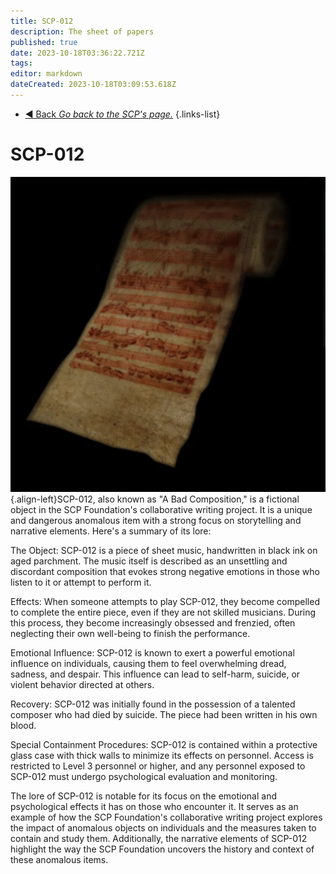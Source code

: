 ```yaml
---
title: SCP-012
description: The sheet of papers
published: true
date: 2023-10-18T03:36:22.721Z
tags: 
editor: markdown
dateCreated: 2023-10-18T03:09:53.618Z
---
```


- [:arrow_backward: Back *Go back to the SCP's page.*](/en/game/scps#scps)
{.links-list}
# SCP-012
![scp-012.webp](/images/roles/scp-012.webp){.align-left}SCP-012, also known as "A Bad Composition," is a fictional object in the SCP Foundation's collaborative writing project. It is a unique and dangerous anomalous item with a strong focus on storytelling and narrative elements. Here's a summary of its lore:

The Object: SCP-012 is a piece of sheet music, handwritten in black ink on aged parchment. The music itself is described as an unsettling and discordant composition that evokes strong negative emotions in those who listen to it or attempt to perform it.

Effects: When someone attempts to play SCP-012, they become compelled to complete the entire piece, even if they are not skilled musicians. During this process, they become increasingly obsessed and frenzied, often neglecting their own well-being to finish the performance.

Emotional Influence: SCP-012 is known to exert a powerful emotional influence on individuals, causing them to feel overwhelming dread, sadness, and despair. This influence can lead to self-harm, suicide, or violent behavior directed at others.

Recovery: SCP-012 was initially found in the possession of a talented composer who had died by suicide. The piece had been written in his own blood.

Special Containment Procedures: SCP-012 is contained within a protective glass case with thick walls to minimize its effects on personnel. Access is restricted to Level 3 personnel or higher, and any personnel exposed to SCP-012 must undergo psychological evaluation and monitoring.

The lore of SCP-012 is notable for its focus on the emotional and psychological effects it has on those who encounter it. It serves as an example of how the SCP Foundation's collaborative writing project explores the impact of anomalous objects on individuals and the measures taken to contain and study them. Additionally, the narrative elements of SCP-012 highlight the way the SCP Foundation uncovers the history and context of these anomalous items.




